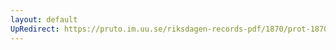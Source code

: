 ```yaml
---
layout: default
UpRedirect: https://pruto.im.uu.se/riksdagen-records-pdf/1870/prot-1870--fk--402/prot-1870--fk--402_011.pdf
---
```

